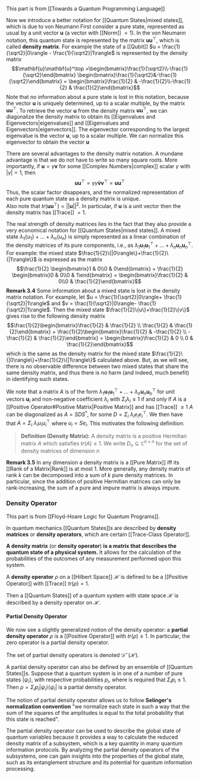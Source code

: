 This part is from [[Towards a Quantum Programming Language]]

Now we introduce a better notation for [[Quantum States|mixed states]], which is due to von Neumann
First consider a pure state, represented as usual by a unit vector $\mathbf{u}$  (a vector with [[Norm]] $=1$).
In the von Neumann notation, this quantum state is represented by the matrix $\mathbf{u}\mathbf{u}^\top$, which is called **density matrix**.
For example the state of a [[Qubit]] $u = \frac{1}{\sqrt2}|0\rangle - \frac{1}{\sqrt2}|1\rangle$ is represented by the density matrix $$\mathbf{u}\mathbf{u}^\top =\begin{bmatrix}\frac{1}{\sqrt2}\\-\frac{1}{\sqrt2}\end{bmatrix} \begin{bmatrix}\frac{1}{\sqrt2}&-\frac{1}{\sqrt2}\end{bmatrix} = \begin{bmatrix}\frac{1}{2} & -\frac{1}{2}\\-\frac{1}{2} & \frac{1}{2}\end{bmatrix}$$Note that no information about a pure state is lost in this notation, because the vector $\mathbf{u}$ is uniquely determined, up to a scalar multiple, by the matrix $\mathbf{u}\mathbf{u}^\top$. 
To retrieve the vector $\mathbf{u}$ from the density matrix $\mathbf{u}\mathbf{u}^\top$, we can diagonalize the density matrix to obtain its [[Eigenvalues and Eigenvectors|eigenvalues]] and [[Eigenvalues and Eigenvectors|eigenvectors]]. 
The eigenvector corresponding to the largest eigenvalue is the vector $\mathbf{u}$, up to a scalar multiple. 
We can normalize this eigenvector to obtain the vector $\mathbf{u}$

There are several advantages to the density matrix notation. 
A mundane advantage is that we do not have to write so many square roots. 
More importantly, if $\mathbf{u}= \gamma\mathbf{v}$ for some [[Complex Numbers|complex]] scalar $\gamma$ with $|\gamma| = 1$, then $$\mathbf{u}\mathbf{u}^\top= \gamma\bar{\gamma}\mathbf{v}\mathbf{v}^\top = \mathbf{u}\mathbf{u}^\top$$Thus, the scalar factor disappears, and the normalized representation of each pure quantum state as a density matrix is unique.  
Also note that $tr(\mathbf{u}\mathbf{u}^\top) = ||\mathbf{u}||^2$. 
In particular, if $\mathbf{u}$ is a unit vector then the density matrix has [[Trace]] $=1$. 

The real strength of density matrices lies in the fact that they also provide a very economical notation for [[Quantum States|mixed states]]. 
A mixed state $\lambda_1\{u_1\}+\dots+\lambda_n\{u_n\}$ is simply represented as a linear combination of the density matrices of its pure components, i.e., as $\lambda_1\mathbf{u}_1\mathbf{u}_1^\top + \dots + \lambda_n\mathbf{u}_n\mathbf{u}_n^\top$. 
For example: the mixed state $\frac{1}{2}\{|0\rangle\}+\frac{1}{2}\{|1\rangle\}$ is expressed as the matrix $$\frac{1}{2} \begin{bmatrix}1 & 0\\0 & 0\end{bmatrix} + \frac{1}{2} \begin{bmatrix}0 & 0\\0 & 1\end{bmatrix} = \begin{bmatrix}\frac{1}{2} & 0\\0 & \frac{1}{2}\end{bmatrix}$$**Remark 3.4**
Some information about a mixed state is lost in the density matrix notation. 
For example, let $u = \frac{1}{\sqrt2}|0\rangle+ \frac{1}{\sqrt2}|1\rangle$ and $v = \frac{1}{\sqrt2}|0\rangle- \frac{1}{\sqrt2}|1\rangle$. 
Then the mixed state $\frac{1}{2}\{u\}+\frac{1}{2}\{v\}$ gives rise to the following density matrix $$\frac{1}{2}\begin{bmatrix}\frac{1}{2} & \frac{1}{2} \\ \frac{1}{2} & \frac{1}{2}\end{bmatrix} + \frac{1}{2}\begin{bmatrix}\frac{1}{2} & -\frac{1}{2} \\ -\frac{1}{2} & \frac{1}{2}\end{bmatrix} = \begin{bmatrix}\frac{1}{2} & 0 \\ 0 & \frac{1}{2}\end{bmatrix}$$which is the same as the density matrix for the mixed state $\frac{1}{2}\{|0\rangle\}+\frac{1}{2}\{|1\rangle\}$ calculated above. 
But, as we will see, there is no observable difference between two mixed states that share the same density matrix, and thus there is no harm (and indeed, much benefit) in identifying such states. 

We note that a matrix $A$ is of the form $\lambda_1\mathbf{u}_1\mathbf{u}_1^\top + \dots + \lambda_n\mathbf{u}_n\mathbf{u}_n^\top$ for unit vectors $\mathbf{u}_i$ and non-negative coefficient $\lambda_i$ with $\Sigma_i \lambda_i \leq 1$ if and only if $A$ is a [[Positive Operator#Positive Matrix|Positive Matrix]] and has [[Trace]] $\leq 1$ 
$A$ can be diagonalized as $A=SDS^\dagger$, for some $D=\Sigma_i\ \lambda_ie_ie_i^\top$. We then have that $A=\Sigma_i\ \lambda_iu_iu_i^\top$ where $u_i = Se_i$. 
This motivates the following definition:
>**Definition (Density Matrix):** A density matrix is a positive Hermitian matrix $A$ which satisfies $tr(A)\leq 1$.
   We write $D_n\subseteq\mathbb{C}^{n\times n}$ for the set of density matrices of dimension $n$

**Remark 3.5**
In any dimension a density matrix is a [[Pure Matrix]] iff its [[Rank of a Matrix|Rank]] is at most 1. 
More generally, any density matrix of rank $k$ can be decomposed into a sum of $k$ pure density matrices. 
In particular, since the addition of positive Hermitian matrices can only be rank-increasing, the sum of a pure and impure matrix is always impure. 

### Density Operator
This part is from [[Floyd-Hoare Logic for Quantum Programs]].

In quantum mechanics [[Quantum States]]s are described by **density matrices** or **density operators**, which are certain [[Trace-Class Operator]]. 

**A density matrix** (or **density operator**) **is a matrix that describes the quantum state of a physical system.** 
It allows for the calculation of the probabilities of the outcomes of any measurement performed upon this system. 

A **density operator** $\rho$ on a [[Hilbert Space]] $\mathcal{H}$ is defined to be a [[Positive Operator]] with [[Trace]] $tr(\rho) = 1$. 

Then a [[Quantum States]] of a quantum system with state space $\mathcal{H}$ is described by a density operator on $\mathcal{H}$. 

#### Partial Density Operator
We now see a slightly generalized notion of the density operator: a **partial density operator** $\rho$ is a [[Positive Operator]] with $tr(\rho) \leq 1$. 
In particular, the zero operator is a partial density operator. 

The set of partial density operators is denoted $\mathcal{D}^{-}(\mathcal{H})$. 

A partial density operator can also be defined by an ensemble of [[Quantum States]]s. 
Suppose that a quantum system is in one of a number of pure states $|\psi_i\rangle$, with respective probabilities $p_i$, where is required that $\Sigma_i p_i \leq 1$. 
Then $\rho=\Sigma_ip_i|\psi_i\rangle\langle\psi_i|$ is a partial density operator. 

The notion of partial density operator allows us to follow **Selinger's normalization convention** "we normalize each state in such a way that the sum of the squares of the amplitudes is equal to the total probability that this state is reached". 

The partial density operator can be used to describe the global state of quantum variables because it provides a way to calculate the reduced density matrix of a subsystem, which is a key quantity in many quantum information protocols. 
By analyzing the partial density operators of the subsystems, one can gain insights into the properties of the global state, such as its entanglement structure and its potential for quantum information processing.
